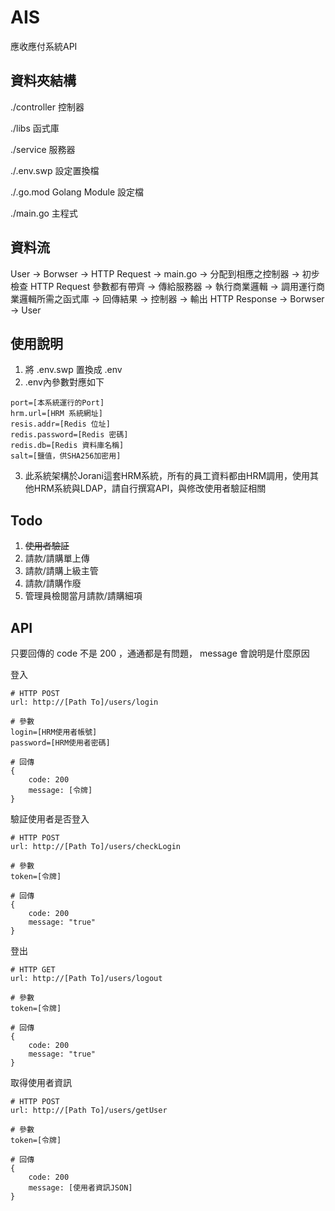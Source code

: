 # AIS
應收應付系統API

## 資料夾結構
./controller 控制器

./libs 函式庫

./service 服務器

./.env.swp 設定置換檔

./.go.mod Golang Module 設定檔

./main.go 主程式

## 資料流
User -> Borwser -> HTTP Request -> main.go -> 分配到相應之控制器 -> 初步檢查 HTTP Request 參數都有帶齊 -> 傳給服務器 -> 執行商業邏輯 -> 調用運行商業邏輯所需之函式庫 -> 回傳結果 -> 控制器 -> 輸出 HTTP Response -> Borwser -> User

## 使用說明
1. 將 .env.swp 置換成 .env
2. .env內參數對應如下
```
port=[本系統運行的Port]
hrm.url=[HRM 系統網址]
resis.addr=[Redis 位址]
redis.password=[Redis 密碼]
redis.db=[Redis 資料庫名稱]
salt=[鹽值，供SHA256加密用]
```
3. 此系統架構於Jorani這套HRM系統，所有的員工資料都由HRM調用，使用其他HRM系統與LDAP，請自行撰寫API，與修改使用者驗証相關

## Todo
1. ~~使用者驗証~~
2. 請款/請購單上傳
3. 請款/請購上級主管
4. 請款/請購作廢
5. 管理員檢閱當月請款/請購細項

## API
只要回傳的 code 不是 200 ，通通都是有問題， message 會說明是什麼原因

登入
```
# HTTP POST
url: http://[Path To]/users/login

# 參數 
login=[HRM使用者帳號]
password=[HRM使用者密碼]

# 回傳 
{
    code: 200
    message: [令牌]
}
```

驗証使用者是否登入
```
# HTTP POST
url: http://[Path To]/users/checkLogin

# 參數
token=[令牌]

# 回傳
{
    code: 200
    message: "true"
}
```

登出
```
# HTTP GET
url: http://[Path To]/users/logout

# 參數
token=[令牌]

# 回傳
{
    code: 200
    message: "true"
}
```

取得使用者資訊
```
# HTTP POST
url: http://[Path To]/users/getUser

# 參數
token=[令牌]

# 回傳
{
    code: 200
    message: [使用者資訊JSON]
}
```